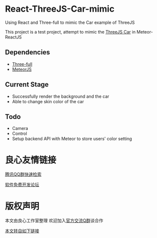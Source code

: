 # React-ThreeJS-Car-mimic
Using React and Three-full to mimic the Car example of ThreeJS 

This project is a test project, attempt to mimic the [ThreeJS Car](http://u.720life.cn/g/8b265fc37b7f355adf921878b77460123886f1d1e3c982fbfff3e04cd94e8048dd0b9e4381fd032125d273c318f1c356f98374924e605be1b7aecee516541132) in Meteor-ReactJS

## Dependencies
- [Three-full](http://u.720life.cn/g/54145d0471d91890860f7f8463c03046578eb16341edcc2a7d5c2e8c793815a3a9f112bd8eacfb9b42632c6177090492)
- [MeteorJS](http://u.720life.cn/g/8433d248208d375636449693a90b82f3c511c2bb2242eaa4c516baf03cfb5437)
## Current Stage
- Successfully render the background and the car
- Able to change skin color of the car

## Todo
- Camera
- Control
- Setup backend API with Meteor to store users' color setting



 # 良心友情链接

[腾讯QQ群快速检索](http://u.720life.cn/s/8cf73f7c)

[软件免费开发论坛](http://u.720life.cn/s/bbb01dc0)

# 版权声明 

本文由良心工作室整理 欢迎加入[官方交流Q群](https://u.720life.cn/s/f2316816)谈合作

[本文转自如下链接](http://u.720life.cn/g/2e71d0f0a5c601172267ba20d3a43c6eacd5b6bc0050d3580ec37e77343d0cc78b809b643343e06814439ad4aa7241da6535931d7cb36e8d1809b9b4dc4edebde9c6428270702be1eb3913eda0382590)